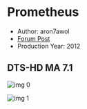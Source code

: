 # Prometheus

* Author: aron7awol
* [Forum Post](https://www.avsforum.com/threads/bass-eq-for-filtered-movies.2995212/post-56776966)
* Production Year: 2012

## DTS-HD MA 7.1

![img 0](https://i.imgur.com/q8pwSzq.jpg)

![img 1](https://i.imgur.com/W1whWPp.png)

